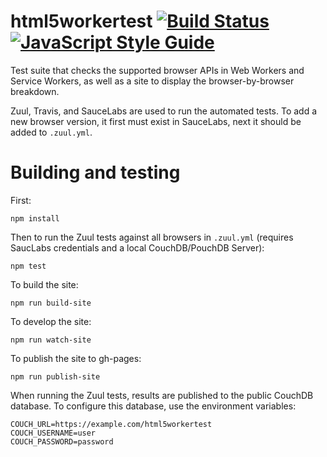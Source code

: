 html5workertest [![Build Status](https://travis-ci.org/nolanlawson/html5workertest.svg?branch=master)](https://travis-ci.org/nolanlawson/html5workertest) [![JavaScript Style Guide](https://img.shields.io/badge/code%20style-standard-brightgreen.svg)](http://standardjs.com/)
=====

Test suite that checks the supported browser APIs in Web Workers and Service Workers, as well as a site to display the browser-by-browser breakdown.

Zuul, Travis, and SauceLabs are used to run the automated tests. To add a new browser version, it first must exist in SauceLabs, next it should be added to `.zuul.yml`.

Building and testing
====

First:

    npm install

Then to run the Zuul tests against all browsers in `.zuul.yml` (requires SaucLabs credentials and a local CouchDB/PouchDB Server):

    npm test

To build the site:

    npm run build-site

To develop the site:

    npm run watch-site

To publish the site to gh-pages:

    npm run publish-site

When running the Zuul tests, results are published to the public CouchDB database. To configure this database, use the environment variables:

    COUCH_URL=https://example.com/html5workertest
    COUCH_USERNAME=user
    COUCH_PASSWORD=password